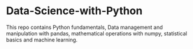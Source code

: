 # Data-Science-with-Python
This repo contains Python fundamentals, Data management and manipulation with pandas, mathematical operations with numpy, statistical basics and machine learning. 
